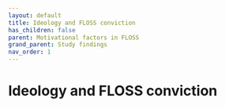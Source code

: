 ```yaml
---
layout: default
title: Ideology and FLOSS conviction
has_children: false
parent: Motivational factors in FLOSS
grand_parent: Study findings
nav_order: 1
---
```


# Ideology and FLOSS conviction